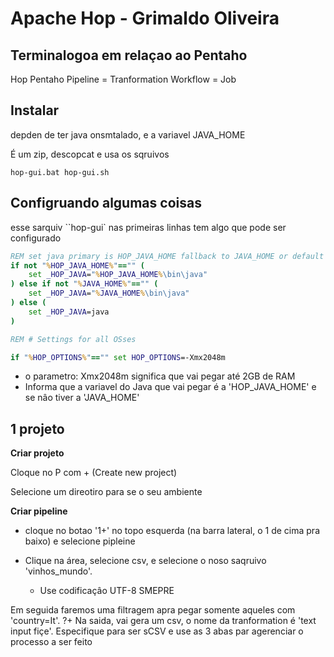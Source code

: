 # Apache Hop - Grimaldo Oliveira

## Terminalogoa em relaçao ao Pentaho

Hop		Pentaho
Pipeline = Tranformation
Workflow = Job

## Instalar

depden de ter java onsmtalado, e a variavel JAVA_HOME

É um zip, descopcat e usa os sqruivos

``hop-gui.bat hop-gui.sh``

## Configruando algumas coisas

esse sarquiv ``hop-gui` nas primeiras linhas tem algo que pode ser configurado

````bat
REM set java primary is HOP_JAVA_HOME fallback to JAVA_HOME or default java
if not "%HOP_JAVA_HOME%"=="" (
    set _HOP_JAVA="%HOP_JAVA_HOME%\bin\java"
) else if not "%JAVA_HOME%"=="" (
    set _HOP_JAVA="%JAVA_HOME%\bin\java"
) else (
    set _HOP_JAVA=java
)

REM # Settings for all OSses

if "%HOP_OPTIONS%"=="" set HOP_OPTIONS=-Xmx2048m
````


+ o parametro: Xmx2048m significa que vai pegar até 2GB de RAM
+ Informa que a variavel do Java que vai pegar é a 'HOP_JAVA_HOME' e se nâo tiver a 'JAVA_HOME'

## 1 projeto
**Criar projeto**

Cloque no P com + (Create new project)
 
Selecione um direotiro para se o seu ambiente

**Criar pipeline**
+ cloque no botao '1+' no topo esquerda (na barra lateral, o 1 de cima pra baixo) e selecione pipleine

+ Clique na área, selecione csv, e selecione o noso saqruivo 'vinhos_mundo'.
  - Use codificaçâo UTF-8 SMEPRE

 Em seguida faremos uma filtragem apra pegar somente aqueles com 'country=It'.
?+ Na saida, vai gera um csv, o nome da tranformation é 'text input fiçe'. Especifique para ser sCSV e use as 3 abas par agerenciar o processo a ser feito